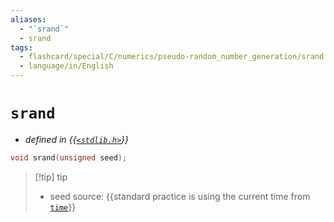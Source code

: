 ```yaml
---
aliases:
  - "`srand`"
  - srand
tags:
  - flashcard/special/C/numerics/pseudo-random_number_generation/srand
  - language/in/English
---
```


# `srand`

- _defined in {{[`<stdlib.h>`](../../../../general/C%20standard%20library.md)}}_ <!--SR:!2024-04-30,179,310-->

```C
void srand(unsigned seed);
```

> [!tip] tip
>
> - seed source: {{standard practice is using the current time from [`time`](../../date%20and%20time%20utilities/time.md)}} <!--SR:!2024-02-18,63,316-->
